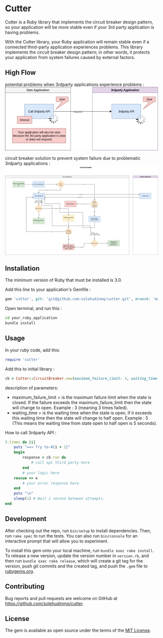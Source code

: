 # Cutter

Cutter is a Ruby library that implements the circuit breaker design pattern, so your application will be more stable even if your 3rd party application is having problems.

With the Cutter library, your Ruby application will remain stable even if a connected third-party application experiences problems. This library implements the circuit breaker design pattern; in other words, it protects your application from system failures caused by external factors.

## High Flow
potential problems when 3rdparty applications experience problems : 
![Logo Ruby](https://github.com/solehudinmq/cutter/blob/development/high_flow/cutter-problem.jpg)

circuit breaker solution to prevent system failure due to problematic 3rdparty applications :
![Logo Ruby](https://github.com/solehudinmq/cutter/blob/development/high_flow/cutter-solution.jpg)

## Installation

The minimum version of Ruby that must be installed is 3.0.

Add this line to your application's Gemfile :

```ruby
gem 'cutter', git: 'git@github.com:solehudinmq/cutter.git', branch: 'main'
```

Open terminal, and run this : 
```bash
cd your_ruby_application
bundle install
```

## Usage

In your ruby ​​code, add this:
```ruby
require 'cutter'
```

Add this to initial library : 
```ruby
cb = Cutter::CircuitBreaker.new(maximum_failure_limit: 3, waiting_time: 5)
```
description of parameters:
- maximum_failure_limit = is the maximum failure limit when the state is closed. If the failure exceeds the maximum_failure_limit then the state will change to open. Example : 3 (meaning 3 times failed).
- waiting_time = is the waiting time when the state is open, if it exceeds this waiting time then the state will change to half open. Example : 5 (This means the waiting time from state open to half open is 5 seconds).

How to call 3rdparty API : 
```ruby
5.times do |i|
    puts "==> Try to-#{i + 1}"
    begin
        response = cb.run do
            # call api third party here
        end
        # your logic here
    rescue => e
        # your error response here
    end
    puts "\n"
    sleep(1) # Wait 1 second between attempts.
end
```

## Development

After checking out the repo, run `bin/setup` to install dependencies. Then, run `rake spec` to run the tests. You can also run `bin/console` for an interactive prompt that will allow you to experiment.

To install this gem onto your local machine, run `bundle exec rake install`. To release a new version, update the version number in `version.rb`, and then run `bundle exec rake release`, which will create a git tag for the version, push git commits and the created tag, and push the `.gem` file to [rubygems.org](https://rubygems.org).

## Contributing

Bug reports and pull requests are welcome on GitHub at https://github.com/solehudinmq/cutter.

## License

The gem is available as open source under the terms of the [MIT License](https://opensource.org/licenses/MIT).
